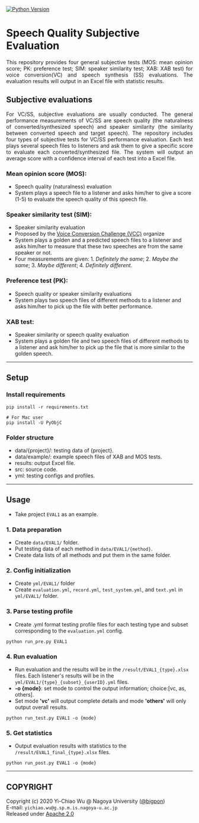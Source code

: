 [![Python Version](https://img.shields.io/badge/Python-3.5%2C%203.6-green.svg)](https://img.shields.io/badge/Python-3.5%2C%203.6-green.svg)


Speech Quality Subjective Evaluation
======

<p align="justify"> This repository provides four general subjective tests (MOS: mean opinion score; PK: preference test; SIM: speaker similarity test; XAB: XAB test) for voice conversion(VC) and speech synthesis (SS) evaluations. The evaluation results will output in an Excel file with statistic results. </p>  

## Subjective evaluations

<p align="justify"> For VC/SS, subjective evaluations are usually conducted. The general performance measurements of VC/SS are speech quality (the naturalness of converted/synthesized speech) and speaker similarity (the similarity between converted speech and target speech). The repository includes four types of subjective tests for VC/SS performance evaluation. Each test plays several speech files to listeners and ask them to give a specific score to evaluate each converted/synthesized file. The system will output an average score with a confidence interval of each test into a Excel file. </p>

### Mean opinion score (MOS):

- Speech quality (naturalness) evaluation
- System plays a speech file to a listener and asks him/her to give a score (1-5) to evaluate the speech quality of this speech file. 

### Speaker similarity test (SIM):

- Speaker similarity evaluation
- Proposed by the [Voice Conversion Challenge (VCC)](http://www.vc-challenge.org/) organize
- System plays a golden and a predicted speech files to a listener and asks him/her to measure that these two speeches are from the same speaker or not.  
- Four measurements are given: 1. *Definitely the same*; 2. *Maybe the same*; 3. *Maybe different*; 4. *Definitely different*.

### Preference test (PK):

- Speech quality or speaker similarity evaluations
- System plays two speech files of different methods to a listener and asks him/her to pick up the file with better performance.

### XAB test:

- Speaker similarity or speech quality evaluation
- System plays a golden file and two speech files of different methods to a listener and ask him/her to pick up the file that is more similar to the golden speech.

---
## Setup

### Install requirements

```
pip install -r requirements.txt

# For Mac user
pip install -U PyObjC 
```

### Folder structure

- data/{project}/: testing data of {project}.
- data/example/:  example speech files of XAB and MOS tests.
- results: output Excel file.
- src: source code.
- yml: testing configs and profiles.

---
## Usage
- Take project `EVAL1` as an example.

### 1. Data preparation
- Create `data/EVAL1/` folder.
- Put testing data of each method in `data/EVAL1/{method}`.
- Create data lists of all methods and put them in the same folder.

### 2. Config initialization
- Create `yml/EVAL1/`  folder
- Create `evaluation.yml`, `record.yml`, `test_system.yml`, and `text.yml` in `yml/EVAL1/` folder. 

### 3. Parse testing profile
- Create .yml format testing profile files for each testing type and subset corresponding to the `evaluation.yml` config. 
```
python run_pre.py EVAL1
```

### 4. Run evaluation
- Run evaluation and the results will be in the `/result/EVAL1_{type}.xlsx` files. Each listener's results will be in the `yml/EVAL1/{type}_{subset}_{userID}.yml` files.
- **-o {mode}**: set mode to control the output information; choice:[vc, as, others]. 
- Set mode **'vc'** will output complete details and mode **'others'** will only output overall results. 
```
python run_test.py EVAL1 -o {mode}
```

### 5. Get statistics
- Output evaluation results with statistics to the `/result/EVAL1_final_{type}.xlsx` files. 
```
python run_post.py EVAL1 -o {mode}
```

---
## COPYRIGHT

Copyright (c) 2020 Yi-Chiao Wu @ Nagoya University ([@bigpon](https://github.com/bigpon))  
E-mail: `yichiao.wu@g.sp.m.is.nagoya-u.ac.jp`  
Released under [Apache 2.0](http://www.apache.org/licenses/LICENSE-2.0)


